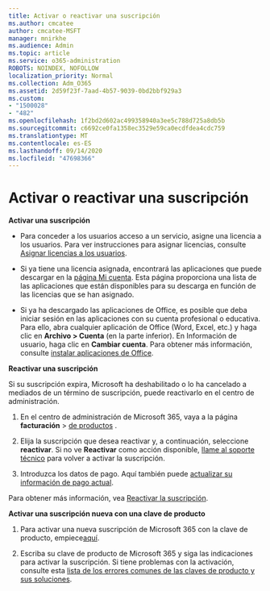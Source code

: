 ```yaml
---
title: Activar o reactivar una suscripción
ms.author: cmcatee
author: cmcatee-MSFT
manager: mnirkhe
ms.audience: Admin
ms.topic: article
ms.service: o365-administration
ROBOTS: NOINDEX, NOFOLLOW
localization_priority: Normal
ms.collection: Adm_O365
ms.assetid: 2d59f23f-7aad-4b57-9039-0bd2bbf929a3
ms.custom:
- "1500028"
- "482"
ms.openlocfilehash: 1f2bd2d602ac499358940a3ee5c788d725a8db5b
ms.sourcegitcommit: c6692ce0fa1358ec3529e59ca0ecdfdea4cdc759
ms.translationtype: MT
ms.contentlocale: es-ES
ms.lasthandoff: 09/14/2020
ms.locfileid: "47698366"
---
```

# <a name="activate-or-reactivate-a-subscription"></a>Activar o reactivar una suscripción

**Activar una suscripción**

- Para conceder a los usuarios acceso a un servicio, asigne una licencia a los usuarios. Para ver instrucciones para asignar licencias, consulte [Asignar licencias a los usuarios](https://docs.microsoft.com/microsoft-365/admin/manage/assign-licenses-to-users).

- Si ya tiene una licencia asignada, encontrará las aplicaciones que puede descargar en la [página Mi cuenta](https://portal.office.com/account/#installs). Esta página proporciona una lista de las aplicaciones que están disponibles para su descarga en función de las licencias que se han asignado.

- Si ya ha descargado las aplicaciones de Office, es posible que deba iniciar sesión en las aplicaciones con su cuenta profesional o educativa. Para ello, abra cualquier aplicación de Office (Word, Excel, etc.) y haga clic en **Archivo > Cuenta** (en la parte inferior). En Información de usuario, haga clic en **Cambiar cuenta**. Para obtener más información, consulte [instalar aplicaciones de Office](https://docs.microsoft.com/microsoft-365/admin/setup/install-applications).

**Reactivar una suscripción**

Si su suscripción expira, Microsoft ha deshabilitado o lo ha cancelado a mediados de un término de suscripción, puede reactivarlo en el centro de administración.
  
1. En el centro de administración de Microsoft 365, vaya a la página **facturación**  >  [de productos](https://go.microsoft.com/fwlink/p/?linkid=842054) .

2. Elija la suscripción que desea reactivar y, a continuación, seleccione **reactivar**. Si no ve **Reactivar** como acción disponible, [llame al soporte técnico](https://docs.microsoft.com/microsoft-365/admin/contact-support-for-business-products) para volver a activar la suscripción.

3. Introduzca los datos de pago. Aquí también puede [actualizar su información de pago actual](https://docs.microsoft.com/microsoft-365/commerce/billing-and-payments/manage-payment-methods).

Para obtener más información, vea [Reactivar la suscripción](https://docs.microsoft.com/microsoft-365/commerce/subscriptions/reactivate-your-subscription).

**Activar una suscripción nueva con una clave de producto**

1. Para activar una nueva suscripción de Microsoft 365 con la clave de producto, empiece[aquí](https://support.office.com/article/where-to-enter-your-office-product-key-0a82e5ae-739e-4b92-a6f4-2ec780c185db).

2. Escriba su clave de producto de Microsoft 365 y siga las indicaciones para activar la suscripción. Si tiene problemas con la activación, consulte esta [lista de los errores comunes de las claves de producto y sus soluciones](https://docs.microsoft.com/microsoft-365/commerce/product-key-errors-and-solutions).
